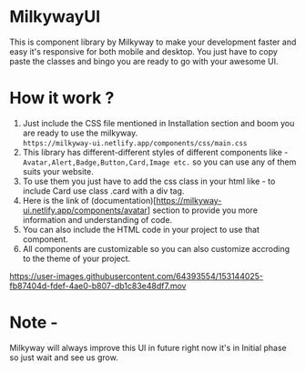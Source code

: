 # MilkywayUI
 
 This is component library by Milkyway to make your development faster and easy it's responsive for both mobile and desktop. You just have to copy paste the classes and bingo you are ready to go with your awesome UI.
 
 # How it work ?
 
 1. Just include the CSS file mentioned in Installation section and boom you are ready to use the milkyway.\
 ```https://milkyway-ui.netlify.app/components/css/main.css```
 3. This library has different-different styles of different components like - ```Avatar,Alert,Badge,Button,Card,Image etc.``` so you can use any of them suits your website.
 4. To use them you just have to add the css class in your html like - to include Card use class .card with a div tag.
 5. Here is the link of (documentation)[https://milkyway-ui.netlify.app/components/avatar] section to provide you more information and understanding of code.
 6. You can also include the HTML code in your project to use that component.
 7. All components are customizable so you can also customize accroding to the theme of your project.
 
 https://user-images.githubusercontent.com/64393554/153144025-fb87404d-fdef-4ae0-b807-db1c83e48df7.mov
 
 
 # Note -
 
 Milkyway will always improve this UI in future right now it's in Initial phase so just wait and see us grow.
 
